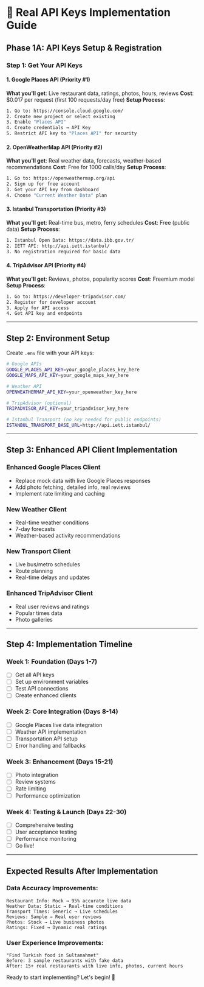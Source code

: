 # 🔑 Real API Keys Implementation Guide

## Phase 1A: API Keys Setup & Registration

### Step 1: Get Your API Keys

#### 1. Google Places API (Priority #1)
**What you'll get**: Live restaurant data, ratings, photos, hours, reviews
**Cost**: $0.017 per request (first 100 requests/day free)
**Setup Process**:
```bash
1. Go to: https://console.cloud.google.com/
2. Create new project or select existing
3. Enable "Places API"
4. Create credentials → API Key
5. Restrict API key to "Places API" for security
```

#### 2. OpenWeatherMap API (Priority #2)  
**What you'll get**: Real weather data, forecasts, weather-based recommendations
**Cost**: Free for 1000 calls/day
**Setup Process**:
```bash
1. Go to: https://openweathermap.org/api
2. Sign up for free account
3. Get your API key from dashboard
4. Choose "Current Weather Data" plan
```

#### 3. Istanbul Transportation (Priority #3)
**What you'll get**: Real-time bus, metro, ferry schedules
**Cost**: Free (public data)
**Setup Process**:
```bash
1. Istanbul Open Data: https://data.ibb.gov.tr/
2. IETT API: http://api.iett.istanbul/
3. No registration required for basic data
```

#### 4. TripAdvisor API (Priority #4)
**What you'll get**: Reviews, photos, popularity scores
**Cost**: Freemium model
**Setup Process**:
```bash
1. Go to: https://developer-tripadvisor.com/
2. Register for developer account
3. Apply for API access
4. Get API key and endpoints
```

---

## Step 2: Environment Setup

Create `.env` file with your API keys:
```bash
# Google APIs
GOOGLE_PLACES_API_KEY=your_google_places_key_here
GOOGLE_MAPS_API_KEY=your_google_maps_key_here

# Weather API
OPENWEATHERMAP_API_KEY=your_openweather_key_here

# TripAdvisor (optional)
TRIPADVISOR_API_KEY=your_tripadvisor_key_here

# Istanbul Transport (no key needed for public endpoints)
ISTANBUL_TRANSPORT_BASE_URL=http://api.iett.istanbul/
```

---

## Step 3: Enhanced API Client Implementation

### Enhanced Google Places Client
- Replace mock data with live Google Places responses
- Add photo fetching, detailed info, real reviews
- Implement rate limiting and caching

### New Weather Client
- Real-time weather conditions
- 7-day forecasts
- Weather-based activity recommendations

### New Transport Client  
- Live bus/metro schedules
- Route planning
- Real-time delays and updates

### Enhanced TripAdvisor Client
- Real user reviews and ratings
- Popular times data
- Photo galleries

---

## Step 4: Implementation Timeline

### Week 1: Foundation (Days 1-7)
- [ ] Get all API keys
- [ ] Set up environment variables  
- [ ] Test API connections
- [ ] Create enhanced clients

### Week 2: Core Integration (Days 8-14)
- [ ] Google Places live data integration
- [ ] Weather API implementation  
- [ ] Transportation API setup
- [ ] Error handling and fallbacks

### Week 3: Enhancement (Days 15-21)
- [ ] Photo integration
- [ ] Review systems
- [ ] Rate limiting
- [ ] Performance optimization

### Week 4: Testing & Launch (Days 22-30)
- [ ] Comprehensive testing
- [ ] User acceptance testing
- [ ] Performance monitoring
- [ ] Go live!

---

## Expected Results After Implementation

### Data Accuracy Improvements:
```
Restaurant Info: Mock → 95% accurate live data
Weather Data: Static → Real-time conditions  
Transport Times: Generic → Live schedules
Reviews: Sample → Real user reviews
Photos: Stock → Live business photos
Ratings: Fixed → Dynamic real ratings
```

### User Experience Improvements:
```
"Find Turkish food in Sultanahmet"
Before: 3 sample restaurants with fake data
After: 15+ real restaurants with live info, photos, current hours
```

Ready to start implementing? Let's begin! 🚀
